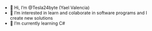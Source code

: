 - 👋 Hi, I’m @Tesla24byte (Yael Valencia)
- 👀 I’m interested in learn and colaborate in software programs and I create new solutions
- 🌱 I’m currently learning C#
  

<!---
Tesla24byte/Tesla24byte is a ✨ special ✨ repository because its `README.md` (this file) appears on your GitHub profile.
You can click the Preview link to take a look at your changes.
--->

